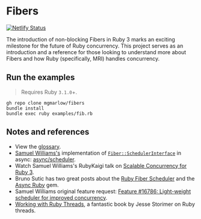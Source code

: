 # Fibers

[![Netlify Status](https://api.netlify.com/api/v1/badges/ad8466d0-4e34-46f0-b6b4-50b91a1f2981/deploy-status)](https://app.netlify.com/sites/elegant-blackwell-f11d7c/deploys)

The introduction of non-blocking Fibers in Ruby 3 marks an exciting milestone for the future of Ruby concurrency. This project serves as an introduction and a reference for those looking to understand more about Fibers and how Ruby (specifically, MRI) handles concurrency.

## Run the examples

> Requires Ruby `3.1.0`+.

```
gh repo clone mgmarlow/fibers
bundle install
bundle exec ruby examples/fib.rb
```

## Notes and references

- View the [glossary](./glossary.md).
- [Samuel Williams's](https://github.com/ioquatix) implementation of [`Fiber::SchedulerInterface`](https://docs.ruby-lang.org/en/master/Fiber/SchedulerInterface.html) in async: [async/scheduler](https://github.com/socketry/async/blob/main/lib/async/scheduler.rb).
- Watch Samuel Williams's RubyKaigi talk on [Scalable Concurrency for Ruby 3](https://youtu.be/Y29SSOS4UOc).
- Bruno Sutic has two great posts about the [Ruby Fiber Scheduler](https://brunosutic.com/blog/ruby-fiber-scheduler) and the [Async Ruby](https://brunosutic.com/blog/async-ruby) gem.
- Samuel Williams original feature request: [Feature #16786: Light-weight scheduler for improved concurrency](https://bugs.ruby-lang.org/issues/16786).
- [Working with Ruby Threads](https://workingwithruby.com/wwrt/), a fantastic book by Jesse Storimer on Ruby threads.
